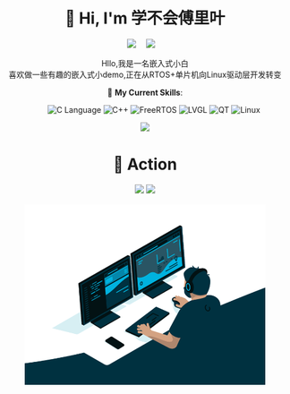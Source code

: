 <div align="center">

# 🙋 Hi, I'm 学不会傅里叶
<!-- 个人资料徽标 -->

  <a href="https://laozhichi.github.io/"><img src="https://img.shields.io/badge/website-个人博客-blue"></a>&emsp;
  <a href="https://space.bilibili.com/1823467421"><img src="https://img.shields.io/badge/bilibili-B%E7%AB%99-ff69b4"></a>&emsp;

Hllo,我是一名嵌入式小白<br>喜欢做一些有趣的嵌入式小demo,正在从RTOS+单片机向Linux驱动层开发转变

💪 **My Current Skills**:

&emsp;&emsp;
![C Language](https://img.shields.io/badge/C-Language-blue?logo=c)
![C++](https://img.shields.io/badge/C++-Programming-blue?logo=cplusplus)
![FreeRTOS](https://img.shields.io/badge/FreeRTOS-Enabled-brightgreen?logo=freertos)
![LVGL](https://img.shields.io/badge/LVGL-GUI%20Library-green?logo=lvgl)
![QT](https://img.shields.io/badge/QT-Framework-red?logo=qt)
![Linux](https://img.shields.io/badge/Linux-OS-orange?logo=linux)

<div align="center"><img src="https://cdn.cbd.int/anzhiyu-assets@1.0.11/image/common/github-info/personal-homepage-banner.jpg" /></div>

# 🚀 Action

<!-- GitHub数据统计 -->

<div align="center">
  <img height="135px" src="https://github-readme-stats.vercel.app/api?username=laozhichi&hide_title=true&hide_border=true&show_icons=trueline_height=21&text_color=000&icon_color=000&bg_color=0,ea6161,ffc64d,fffc4d,52fa5a&theme=graywhite" />
  <img height="135px" src="https://github-readme-stats.vercel.app/api/top-langs/?username=laozhichi&hide_title=true&hide_border=true&layout=compact&langs_count=6&text_color=000&icon_color=fff&bg_color=0,52fa5a,4dfcff,c64dff&theme=graywhite" />
</div>

<br>

<center><img src="./images/code.gif" width = "430" height = ""></center>

</div>
